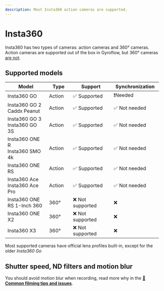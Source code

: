 ```yaml
---
description: Most Insta360 action cameras are supported.
---
```


# Insta360

Insta360 has two types of cameras: action cameras and 360° cameras. Action cameras are supported out of the box in Gyroflow, but 360° cameras [are not](../../advanced-usage/360-cameras.md).

## Supported models

<table><thead><tr><th width="197">Model</th><th width="83">Type</th><th width="174">Support</th><th width="158">Synchronization</th></tr></thead><tbody><tr><td>Insta360 GO</td><td>Action</td><td>✅ Supported</td><td>❗Needed</td></tr><tr><td>Insta360 GO 2<br>Caddx Peanut</td><td>Action</td><td>✅ Supported</td><td>✅ Not needed</td></tr><tr><td>Insta360 GO 3<br>Insta360 GO 3S</td><td>Action</td><td>✅ Supported</td><td>✅ Not needed</td></tr><tr><td>Insta360 ONE R<br>Insta360 SMO 4k</td><td>Action</td><td>✅ Supported</td><td>✅ Not needed</td></tr><tr><td>Insta360 ONE RS</td><td>Action</td><td>✅ Supported</td><td>✅ Not needed</td></tr><tr><td>Insta360 Ace<br>Insta360 Ace Pro</td><td>Action</td><td>✅ Supported</td><td>✅ Not needed</td></tr><tr><td>Insta360 ONE RS 1-Inch 360</td><td>360°</td><td>❌ Not supported</td><td>❌</td></tr><tr><td>Insta360 ONE X2</td><td>360°</td><td>❌ Not supported</td><td>❌</td></tr><tr><td>Insta360 X3</td><td>360°</td><td>❌ Not supported</td><td>❌</td></tr></tbody></table>

Most supported cameras have official lens profiles built-in, except for the older _Insta360 Go_

## Shutter speed, ND filters and motion blur

You should avoid motion blur when recording, read more why in the [📸 **Common filming tips and issues**](../common-filming-tips-and-issues.md).
